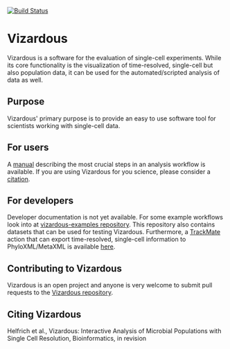 [![Build Status](https://travis-ci.org/modsim/vizardous.svg?branch=travis)](https://travis-ci.org/modsim/vizardous)

Vizardous
=========

Vizardous is a software for the evaluation of single-cell experiments. While its core functionality is the visualization of time-resolved, single-cell but also population data, it can be used for the automated/scripted analysis of data as well.


Purpose
-------

Vizardous' primary purpose is to provide an easy to use software tool for scientists working with single-cell data.


For users
---------

A [manual](https://github.com/modsim/vizardous/blob/master/doc/Vizardous-Manual.pdf) describing the most crucial steps in an analysis workflow is available. If you are using Vizardous for you science, please consider a [citation](https://github.com/modsim/vizardous#citing-vizardous).


For developers
--------------

Developer documentation is not yet available. For some example workflows look into at [vizardous-examples repository](https://github.com/modsim/vizardous-examples). This repository also contains datasets that can be used for testing Vizardous. Furthermore, a [TrackMate](https://github.com/fiji/TrackMate) action that can export time-resolved, single-cell information to PhyloXML/MetaXML is available  [here](https://github.com/modsim/vizardous-trackmate-exporter). 


Contributing to Vizardous
-------------------------

Vizardous is an open project and anyone is very welcome to submit pull requests
to the [Vizardous repository](https://github.com/modsim/vizardous).


Citing Vizardous
----------------

Helfrich et al., Vizardous: Interactive Analysis of Microbial Populations with Single Cell Resolution, Bioinformatics, in revision

